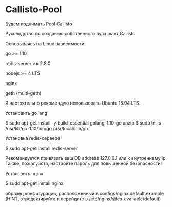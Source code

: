 # Callisto-Pool
Будем поднимать Pool Callisto

Руководство по созданию собственного пула шахт Callisto

Основываясь на Linux
зависимости:

go >= 1.10

redis-server >= 2.8.0

nodejs >= 4 LTS

nginx

geth (multi-geth)

Я настоятельно рекомендую использовать Ubuntu 16.04 LTS.

Установить go lang

$ sudo apt-get install -y build-essential golang-1.10-go unzip
$ sudo ln -s /usr/lib/go-1.10/bin/go /usr/local/bin/go

Установка redis-сервера

$ sudo apt-get install redis-server

Рекомендуется привязать ваш DB address 127.0.0.1 или к внутреннему ip. Также, пожалуйста, настройте пароль для повышенной безопасности!

Установить nginx

$ sudo apt-get install nginx

образец конфигурации, расположенный в configs/nginx.default.example (HINT, отредактируйте и перейдите в /etc/nginx/sites-available/default)
